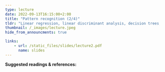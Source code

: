 ```yaml
---
type: lecture
date: 2022-09-13T16:15:00+2:00
title: "Pattern recognition (2/4)"
tldr: "Linear regression, linear discriminant analysis, decision trees, linear SVM, nearest neighbours, neural nets"
thumbnail: /_images/lecture.jpeg
hide_from_announcments: true

links: 
    - url: /static_files/slides/lecture2.pdf
      name: slides
---
```


**Suggested readings & references:**
